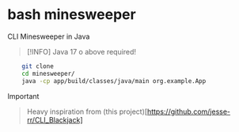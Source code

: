 # bash minesweeper
CLI Minesweeper in Java

>[!INFO]
> Java 17 o above required!

```bash
    git clone 
    cd minesweeper/
    java -cp app/build/classes/java/main org.example.App
```

>[!IMPORTANT]
> > Heavy inspiration from (this project)[https://github.com/jesse-rr/CLI_Blackjack]
> 